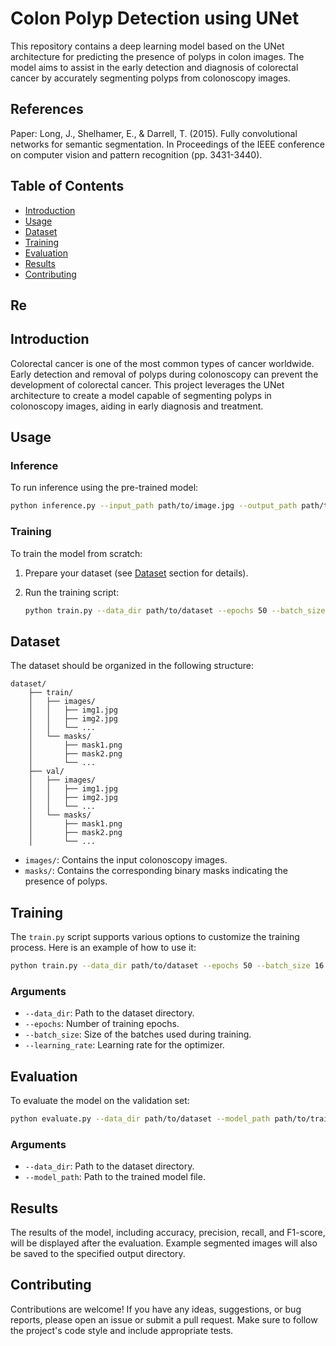 # Colon Polyp Detection using UNet

This repository contains a deep learning model based on the UNet architecture for predicting the presence of polyps in colon images. The model aims to assist in the early detection and diagnosis of colorectal cancer by accurately segmenting polyps from colonoscopy images.

## References
Paper: Long, J., Shelhamer, E., & Darrell, T. (2015). Fully convolutional networks for semantic segmentation. In Proceedings of the IEEE conference on computer vision and pattern recognition (pp. 3431-3440).

## Table of Contents

- [Introduction](#introduction)
- [Usage](#usage)
- [Dataset](#dataset)
- [Training](#training)
- [Evaluation](#evaluation)
- [Results](#results)
- [Contributing](#contributing)

## Re
## Introduction

Colorectal cancer is one of the most common types of cancer worldwide. Early detection and removal of polyps during colonoscopy can prevent the development of colorectal cancer. This project leverages the UNet architecture to create a model capable of segmenting polyps in colonoscopy images, aiding in early diagnosis and treatment.

## Usage

### Inference

To run inference using the pre-trained model:

```bash
python inference.py --input_path path/to/image.jpg --output_path path/to/output.jpg --model_path path/to/pretrained_model.h5
```

### Training

To train the model from scratch:

1. Prepare your dataset (see [Dataset](#dataset) section for details).
2. Run the training script:

    ```bash
    python train.py --data_dir path/to/dataset --epochs 50 --batch_size 16 --learning_rate 0.001
    ```

## Dataset

The dataset should be organized in the following structure:

```
dataset/
    ├── train/
    │   ├── images/
    │   │   ├── img1.jpg
    │   │   ├── img2.jpg
    │   │   └── ...
    │   └── masks/
    │       ├── mask1.png
    │       ├── mask2.png
    │       └── ...
    ├── val/
    │   ├── images/
    │   │   ├── img1.jpg
    │   │   ├── img2.jpg
    │   │   └── ...
    │   └── masks/
    │       ├── mask1.png
    │       ├── mask2.png
    │       └── ...
```

- `images/`: Contains the input colonoscopy images.
- `masks/`: Contains the corresponding binary masks indicating the presence of polyps.

## Training

The `train.py` script supports various options to customize the training process. Here is an example of how to use it:

```bash
python train.py --data_dir path/to/dataset --epochs 50 --batch_size 16 --learning_rate 0.001
```

### Arguments

- `--data_dir`: Path to the dataset directory.
- `--epochs`: Number of training epochs.
- `--batch_size`: Size of the batches used during training.
- `--learning_rate`: Learning rate for the optimizer.

## Evaluation

To evaluate the model on the validation set:

```bash
python evaluate.py --data_dir path/to/dataset --model_path path/to/trained_model.h5
```

### Arguments

- `--data_dir`: Path to the dataset directory.
- `--model_path`: Path to the trained model file.

## Results

The results of the model, including accuracy, precision, recall, and F1-score, will be displayed after the evaluation. Example segmented images will also be saved to the specified output directory.

## Contributing

Contributions are welcome! If you have any ideas, suggestions, or bug reports, please open an issue or submit a pull request. Make sure to follow the project's code style and include appropriate tests.
